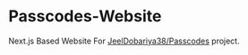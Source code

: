 # Passcodes-Website
Next.js Based Website For [JeelDobariya38/Passcodes](https://github.com/JeelDobariya38/Passcodes) project.
